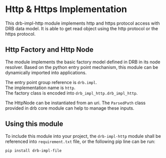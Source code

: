 # Http & Https Implementation
This drb-impl-http module implements http and https protocol access with DRB data model. It is able to get read object using the http protocol or the https protocol.

## Http Factory and Http Node
The module implements the basic factory model defined in DRB in its node resolver. Based on the python entry point mechanism, this module can be dynamically imported into applications.

The entry point group reference is `drb.impl`.<br/>
The implementation name is `http`.<br/>
The factory class is encoded into `drb_impl_http.drb_impl_http`.<br/>

The HttpNode can be instantiated from an uri. The `ParsedPath` class provided in drb core module can help to manage these inputs.

## Using this module
To include this module into your project, the `drb-impl-http` module shall be referenced into `requirement.txt` file, or the following pip line can be run:

```commandline
pip install drb-impl-file
```
